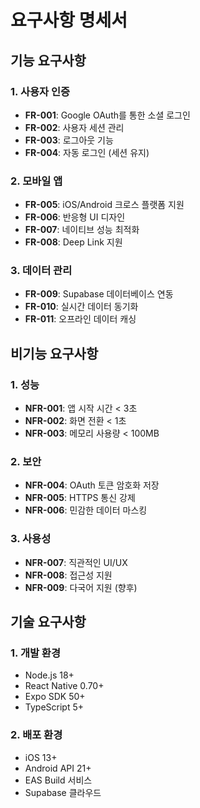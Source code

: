 # 요구사항 명세서

## 기능 요구사항

### 1. 사용자 인증
- **FR-001**: Google OAuth를 통한 소셜 로그인
- **FR-002**: 사용자 세션 관리
- **FR-003**: 로그아웃 기능
- **FR-004**: 자동 로그인 (세션 유지)

### 2. 모바일 앱
- **FR-005**: iOS/Android 크로스 플랫폼 지원
- **FR-006**: 반응형 UI 디자인
- **FR-007**: 네이티브 성능 최적화
- **FR-008**: Deep Link 지원

### 3. 데이터 관리
- **FR-009**: Supabase 데이터베이스 연동
- **FR-010**: 실시간 데이터 동기화
- **FR-011**: 오프라인 데이터 캐싱

## 비기능 요구사항

### 1. 성능
- **NFR-001**: 앱 시작 시간 < 3초
- **NFR-002**: 화면 전환 < 1초
- **NFR-003**: 메모리 사용량 < 100MB

### 2. 보안
- **NFR-004**: OAuth 토큰 암호화 저장
- **NFR-005**: HTTPS 통신 강제
- **NFR-006**: 민감한 데이터 마스킹

### 3. 사용성
- **NFR-007**: 직관적인 UI/UX
- **NFR-008**: 접근성 지원
- **NFR-009**: 다국어 지원 (향후)

## 기술 요구사항

### 1. 개발 환경
- Node.js 18+
- React Native 0.70+
- Expo SDK 50+
- TypeScript 5+

### 2. 배포 환경
- iOS 13+
- Android API 21+
- EAS Build 서비스
- Supabase 클라우드
